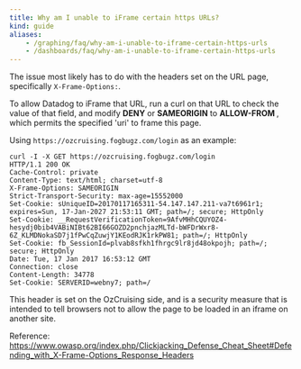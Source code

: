 ```yaml
---
title: Why am I unable to iFrame certain https URLs?
kind: guide
aliases:
    - /graphing/faq/why-am-i-unable-to-iframe-certain-https-urls
    - /dashboards/faq/why-am-i-unable-to-iframe-certain-https-urls
---
```


The issue most likely has to do with the headers set on the URL page, specifically `X-Frame-Options:`.

To allow Datadog to iFrame that URL, run a curl on that URL to check the value of that field, and modify **DENY** or **SAMEORIGIN** to **ALLOW-FROM <uri>**, which permits the specified 'uri' to frame this page.

Using `https://ozcruising.fogbugz.com/login` as an example:

```text
curl -I -X GET https://ozcruising.fogbugz.com/login
HTTP/1.1 200 OK
Cache-Control: private
Content-Type: text/html; charset=utf-8
X-Frame-Options: SAMEORIGIN
Strict-Transport-Security: max-age=15552000
Set-Cookie: sUniqueID=20170117165311-54.147.147.211-va7t6961r1; expires=Sun, 17-Jan-2027 21:53:11 GMT; path=/; secure; HttpOnly
Set-Cookie: __RequestVerificationToken=9AfvMHhCQUYOZ4-hesydj0bib4VABiNIBt62BI66GOZD2pnchjazMLTd-bWFDrWxr8-6Z_KLMDNokaSD7j1fPwCqZuwjY1KEodRJK1rkPW81; path=/; HttpOnly
Set-Cookie: fb_SessionId=plvab8sfkh1fhrgc9lr8jd48okpojh; path=/; secure; HttpOnly
Date: Tue, 17 Jan 2017 16:53:12 GMT
Connection: close
Content-Length: 34778
Set-Cookie: SERVERID=webny7; path=/
```

This header is set on the OzCruising side, and is a security measure that is intended to tell browsers not to allow the page to be loaded in an iframe on another site.

Reference: https://www.owasp.org/index.php/Clickjacking_Defense_Cheat_Sheet#Defending_with_X-Frame-Options_Response_Headers
